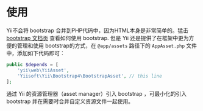 使用
===========

Yii不会将 bootstrap 合并到PHP代码中，因为HTML本身是非常简单的。猛击 [bootstrap 文档页](http://getbootstrap.com/css/) 查看如何使用 bootstrap. 但是 Yii 还是提供了在框架中更为方便的管理和使用 bootstrap的方式，在 `@app/assets` 路径下的 `AppAsset.php` 文件中，添加如下代码即可：

```php
public $depends = [
    'yii\web\YiiAsset',
    'Yiisoft\Yii\Bootstrap4\BootstrapAsset', // this line
];
```

通过 Yii 的资源管理器（asset manager）引入 bootstrap ，可最小化的引入 bootstrap 并在需要时合并自定义资源文件一起使用。